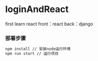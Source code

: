 ﻿# loginAndReact
first learn react front：react back：django

###  部署步骤
```bash
npm install // 安装node运行环境
npm run start // 运行项目
